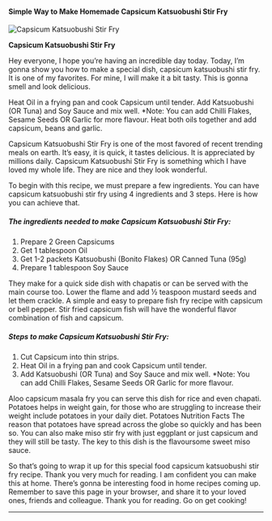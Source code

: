             

#### Simple Way to Make Homemade Capsicum Katsuobushi Stir Fry

![Capsicum Katsuobushi Stir Fry](https://img-global.cpcdn.com/recipes/31d43188ae7e2441/751x532cq70/capsicum-katsuobushi-stir-fry-recipe-main-photo.jpg)

**Capsicum Katsuobushi Stir Fry**

Hey everyone, I hope you’re having an incredible day today. Today, I’m gonna show you how to make a special dish, capsicum katsuobushi stir fry. It is one of my favorites. For mine, I will make it a bit tasty. This is gonna smell and look delicious.

Heat Oil in a frying pan and cook Capsicum until tender. Add Katsuobushi (OR Tuna) and Soy Sauce and mix well. \*Note: You can add Chilli Flakes, Sesame Seeds OR Garlic for more flavour. Heat both oils together and add capsicum, beans and garlic.

Capsicum Katsuobushi Stir Fry is one of the most favored of recent trending meals on earth. It’s easy, it is quick, it tastes delicious. It is appreciated by millions daily. Capsicum Katsuobushi Stir Fry is something which I have loved my whole life. They are nice and they look wonderful.

To begin with this recipe, we must prepare a few ingredients. You can have capsicum katsuobushi stir fry using 4 ingredients and 3 steps. Here is how you can achieve that.

##### The ingredients needed to make Capsicum Katsuobushi Stir Fry:

1.  Prepare 2 Green Capsicums
2.  Get 1 tablespoon Oil
3.  Get 1-2 packets Katsuobushi (Bonito Flakes) OR Canned Tuna (95g)
4.  Prepare 1 tablespoon Soy Sauce

They make for a quick side dish with chapatis or can be served with the main course too. Lower the flame and add ½ teaspoon mustard seeds and let them crackle. A simple and easy to prepare fish fry recipe with capsicum or bell pepper. Stir fried capsicum fish will have the wonderful flavor combination of fish and capsicum.

##### Steps to make Capsicum Katsuobushi Stir Fry:

1.  Cut Capsicum into thin strips.
2.  Heat Oil in a frying pan and cook Capsicum until tender.
3.  Add Katsuobushi (OR Tuna) and Soy Sauce and mix well. \*Note: You can add Chilli Flakes, Sesame Seeds OR Garlic for more flavour.

Aloo capsicum masala fry you can serve this dish for rice and even chapati. Potatoes helps in weight gain, for those who are struggling to increase their weight include potatoes in your daily diet. Potatoes Nutrition Facts The reason that potatoes have spread across the globe so quickly and has been so. You can also make miso stir fry with just eggplant or just capsicum and they will still be tasty. The key to this dish is the flavoursome sweet miso sauce.

So that’s going to wrap it up for this special food capsicum katsuobushi stir fry recipe. Thank you very much for reading. I am confident you can make this at home. There’s gonna be interesting food in home recipes coming up. Remember to save this page in your browser, and share it to your loved ones, friends and colleague. Thank you for reading. Go on get cooking!

* * *